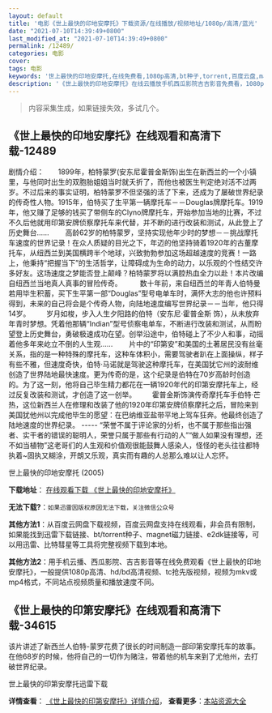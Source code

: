 ```yaml
---
layout: default
title: '电影《世上最快的印地安摩托》下载资源/在线播放/视频地址/1080p/高清/蓝光'
date: "2021-07-10T14:39:49+0800"
last_modified_at: "2021-07-10T14:39:49+0800"
permalink: /12489/
categories: 电影
cover:
tags: 电影
keywords: '世上最快的印地安摩托,在线免费看,1080p高清,bt种子,torrent,百度云盘,magnet,磁力链,迅雷下载资源'
description: '《世上最快的印地安摩托》在线云播放手机西瓜影院吉吉影音免费看，1080p高清bd/hd未删减完整版和tc抢先枪版，mkv/mp4格式，附带bt/torrent种子、magnet/磁力链、百度云盘、网盘资源迅雷下载链接'
---
```


>内容采集生成，如果链接失效，多试几个。


## 《世上最快的印地安摩托》在线观看和高清下载-12489

剧情介绍：　　1899年，柏特蒙罗(安东尼霍普金斯饰)出生在新西兰的一个小镇里，与他同时出生的双胞胎姐姐当时就夭折了，而他也被医生判定绝对活不过两岁。不过后来的事实证明，柏特蒙罗不但坚强的活了下来，还成为了屡破世界纪录的传奇性人物。1915年，伯特买了生平第一辆摩托车－－Douglas牌摩托车。1919年，他又赚了足够的钱买了带侧车的Clyno牌摩托车，开始参加当地的比赛，不过不久后他就用印第安牌侦察摩托车来代替，并不断的进行改装和测试，从此登上了历史舞台…… 　　高龄62岁的柏特蒙罗，坚持实现他年少时的梦想－－挑战摩托车速度的世界记录！在众人质疑的目光之下，年迈的他坚持骑着1920年的古董摩托车，从纽西兰到美国横跨半个地球，兴致勃勃参加这场超越速度的竞赛！一路上，他秉持“把握当下”的生活哲学，让障碍成为生命的动力，以乐观的个性结交许多好友。这场速度之梦能否登上颠峰？柏特蒙罗将以满腔热血全力以赴！本片改编自纽西兰当地真人真事的冒险传奇。  　　数十年前，来自纽西兰的年青人伯特曼若用毕生积蓄，买下生平第一部“Douglas”型号电单车时，满怀大志的他也许预料得到，未来的自己将会是个传奇人物，向陆地速度编写世界纪录－－当年，他只得14岁。 　　岁月如梭，步入人生夕阳路的伯特（安东尼·霍普金斯 饰），从未放弃年青时梦想。凭着他那辆“Indian”型号侦察电单车，不断进行改装和测试，从而盼望登上历史舞台，勇破极速成功在望。创举沿途中，伯特碰上了不少人和事，动摇着他多年来屹立不倒的人生观…… 　　片中的“印第安”和美国的土著居民没有丝毫关系，指的是一种特殊的摩托车，这种车体积小，需要驾驶者趴在上面操纵，样子有些不雅，但速度奇快，伯特·马诺就是驾驶这种摩托车，在美国犹它州的波耐维创造了世界陆地最快速度。更为传奇的是，这个纪录是伯特在70岁高龄时创造的。为了这一刻，他将自己毕生精力都花在一辆1920年代的印第安摩托车上，经过反复改装和测试，才创造了这一创举。 　　霍普金斯饰演传奇摩托车手伯特·芒热，这位新西兰人在修理和改装了他的1920年印第安牌侦察摩托之后，冒险来到美国犹他州以完成他毕生的愿望：在巴纳维亚盐带平地上驾车狂奔。他最终创造了陆地速度的世界纪录。 ----- “荣誉不属于评论家的分析，也不属于那些指出强者、实干者的错误的聪明人，荣誉只属于那些有行动的人”“做人如果没有理想，还不如当植物”这老哥们的人生观和价值观很能鼓舞人感染人，怪怪的老头往往都特执着~固执又糊涂，开朗又乐观，真实而有趣的人总那么难以让人忘怀。


世上最快的印地安摩托 (2005)

**下载地址**： [在线观看下载 《世上最快的印地安摩托》](https://www.btbtdy.me/btdy/dy6873.html) 


**无法下载?**：`如果迅雷因版权原因无法下载，关注微信公众号 `

**其他方法1**：从百度云网盘下载视频，百度云网盘支持在线观看，非会员有限制，如果能找到迅雷下载链接、bt/torrent种子、magnet磁力链接、e2dk链接等，可以用迅雷、比特彗星等工具将完整视频下载到本地。

**其他方法2**：用手机云播、西瓜影院、吉吉影音等在线免费观看《世上最快的印地安摩托》，一般提供1080p高清、hd/bd高清视频、tc抢先版视频，视频为mkv或mp4格式，不同站点视频质量和播放速度不同。


## 《世上最快的印第安摩托》在线观看和高清下载-34615

该片讲述了新西兰人伯特-蒙罗花费了很长的时间制造一部印第安摩托车的故事。在他68岁的时候，他将自己的一切作为赌注，带着他的机车来到了尤他州，去打破世界纪录。


世上最快的印第安摩托迅雷下载

**详情查看**： [《世上最快的印第安摩托》详情介绍](/movie/34615/)， **查看更多**：[本站资源大全](/movie/t/all/)

